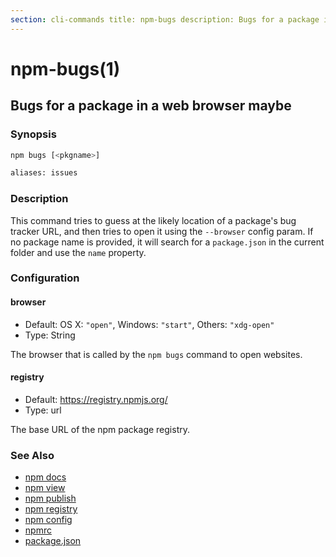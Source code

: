 ```yaml
---
section: cli-commands title: npm-bugs description: Bugs for a package in a web browser maybe
---
```


# npm-bugs(1)

## Bugs for a package in a web browser maybe

### Synopsis

```bash
npm bugs [<pkgname>]

aliases: issues
```

### Description

This command tries to guess at the likely location of a package's bug tracker URL, and then tries to open it using
the `--browser`
config param. If no package name is provided, it will search for a `package.json` in the current folder and use
the `name` property.

### Configuration

#### browser

* Default: OS X: `"open"`, Windows: `"start"`, Others: `"xdg-open"`
* Type: String

The browser that is called by the `npm bugs` command to open websites.

#### registry

* Default: https://registry.npmjs.org/
* Type: url

The base URL of the npm package registry.

### See Also

* [npm docs](/cli-commands/npm-docs)
* [npm view](/cli-commands/npm-view)
* [npm publish](/cli-commands/npm-publish)
* [npm registry](/using-npm/registry)
* [npm config](/cli-commands/npm-config)
* [npmrc](/configuring-npm/npmrc)
* [package.json](/configuring-npm/package-json)
